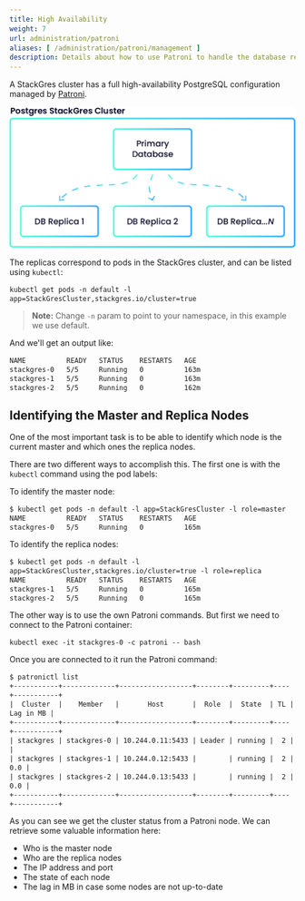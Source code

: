 ```yaml
---
title: High Availability
weight: 7
url: administration/patroni
aliases: [ /administration/patroni/management ]
description: Details about how to use Patroni to handle the database replicas and primary nodes.
---
```


A StackGres cluster has a full high-availability PostgreSQL configuration managed by [Patroni](https://github.com/zalando/patroni).

![Patroni Management](patroni-management.png "Patroni Management")

The replicas correspond to pods in the StackGres cluster, and can be listed using `kubectl`:

```
kubectl get pods -n default -l app=StackGresCluster,stackgres.io/cluster=true
````

> **Note:** Change `-n` param to point to your namespace, in this example we use default.

And we'll get an output like:

```
NAME          READY   STATUS    RESTARTS   AGE
stackgres-0   5/5     Running   0          163m
stackgres-1   5/5     Running   0          163m
stackgres-2   5/5     Running   0          162m
```

## Identifying the Master and Replica Nodes

One of the most important task is to be able to identify which node is the current master and which ones the replica nodes.

There are two different ways to accomplish this. The first one is with the `kubectl` command using the pod labels:

To identify the master node:

```
$ kubectl get pods -n default -l app=StackGresCluster -l role=master
NAME          READY   STATUS    RESTARTS   AGE
stackgres-0   5/5     Running   0          165m
```

To identify the replica nodes:

```
$ kubectl get pods -n default -l app=StackGresCluster,stackgres.io/cluster=true -l role=replica
NAME          READY   STATUS    RESTARTS   AGE
stackgres-1   5/5     Running   0          165m
stackgres-2   5/5     Running   0          165m
```

The other way is to use the own Patroni commands. But first we need to connect to the Patroni container:

```
kubectl exec -it stackgres-0 -c patroni -- bash
```

Once you are connected to it run the Patroni command:

```
$ patronictl list
+-----------+-------------+------------------+--------+---------+----+-----------+
|  Cluster  |    Member   |       Host       |  Role  |  State  | TL | Lag in MB |
+-----------+-------------+------------------+--------+---------+----+-----------+
| stackgres | stackgres-0 | 10.244.0.11:5433 | Leader | running |  2 |           |
| stackgres | stackgres-1 | 10.244.0.12:5433 |        | running |  2 |       0.0 |
| stackgres | stackgres-2 | 10.244.0.13:5433 |        | running |  2 |       0.0 |
+-----------+-------------+------------------+--------+---------+----+-----------+
```

As you can see we get the cluster status from a Patroni node.
We can retrieve some valuable information here:

- Who is the master node
- Who are the replica nodes
- The IP address and port
- The state of each node
- The lag in MB in case some nodes are not up-to-date